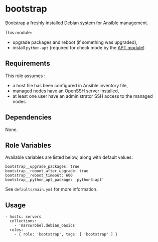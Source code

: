 # bootstrap

Bootstrap a freshly installed Debian system for Ansible management.

This module:

- upgrade packages and reboot (if something was upgraded),
- install `python-apt` (required for check mode by the [APT module](https://docs.ansible.com/ansible/latest/collections/ansible/builtin/apt_module.html#requirements))

## Requirements

This role assumes :
- a host file has been configured in Ansible inventory file,
- managed nodes have an OpenSSH server installed,
- at least one user have an administrator SSH access to the managed nodes.

## Dependencies

None.

## Role Variables

Available variables are listed below, along with default values:

    bootstrap__upgrade_packages: true
    bootstrap__reboot_after_upgrade: true
    bootstrap__reboot_timeout: 600
    bootstrap__python_apt_package: 'python3-apt'

See `defaults/main.yml` for more information.

## Usage

    - hosts: servers
      collections:
        - 'marcwrobel.debian_basics'
      roles:
        - { role: 'bootstrap', tags: [ 'bootstrap' ] }
